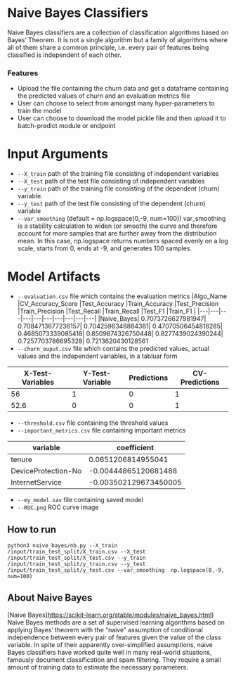 # Naive Bayes Classifiers
Naive Bayes classifiers are a collection of classification algorithms based on Bayes’ Theorem. It is not a single algorithm but a family of algorithms where all of them share a common principle, i.e. every pair of features being classified is independent of each other.
### Features
- Upload the file containing the churn data and get a dataframe containing the predicted values of churn and an evaluation metrics file
- User can choose to select from amongst many hyper-parameters to train the model
- User can choose to download the model pickle file and then upload it to batch-predict module or endpoint

# Input Arguments
- `--X_train` path of the training file consisting of independent variables
- `--X_test` path of the test file consisting of independent variables
- `--y_train` path of the training file consisting of the dependent (churn) variable.
- `--y_test` path of the test file consisting of the dependent (churn) variable
- `--var_smoothing` (default = np.logspace(0,-9, num=100)) var_smoothing is a stability calculation to widen (or smooth) the curve and therefore account for more samples that are further away from the distribution mean. In this case, np.logspace returns numbers spaced evenly on a log scale, starts from 0, ends at -9, and generates 100 samples.


# Model Artifacts

- `--evaluation.csv` file which contains the evaluation metrics 
    |Algo_Name 	|CV_Accuracy_Score 	|Test_Accuracy 	|Train_Accuracy 	|Test_Precision 	|Train_Precision 	|Test_Recall 	|Train_Recall 	|Test_F1 	|Train_F1 |
    |---|---|---|---|---|---|---|---|---|---|
    |Naive_Bayes|	0.7073726627981947|	0.7084713677236157|	0.7042596348884381|	0.47070506454816285|	0.4685073339085418|	0.8509874326750448|	0.8277439024390244|	0.7257703786695328|	0.7213620430128561
- `--churn_ouput.csv` file which contains the predicted values, actual values and the independent variables, in a tabluar form

|X-Test-Variables |Y-Test-Variable |Predictions |CV-Predictions | 
|---|---|---|---|
|56 |1 |0 |1 | 
|52.6 |0 |0 |1 |
- `--threshold.csv` file containing the threshold values
- `--important_metrics.csv` file containing important metrics

| variable          | coefficient          |
|-------------------|----------------------|
| tenure            | 0.0651206814955041  |
| DeviceProtection-No   | -0.00444865120681488   |
| InternetService | -0.003502129673450005|
- `--my_model.sav` file containing saved model
- `--ROC.png` ROC curve image 
## How to run
```
python3 naive_bayes/nb.py --X_train /input/train_test_split/X_train.csv --X_test /input/train_test_split/X_test.csv --y_train /input/train_test_split/y_train.csv --y_test /input/train_test_split/y_test.csv --var_smoothing  np.logspace(0,-9, num=100)
```

## About Naive Bayes
[Naive Bayes]https://scikit-learn.org/stable/modules/naive_bayes.html)
Naive Bayes methods are a set of supervised learning algorithms based on applying Bayes’ theorem with the “naive” assumption of conditional independence between every pair of features given the value of the class variable.
In spite of their apparently over-simplified assumptions, naive Bayes classifiers have worked quite well in many real-world situations, famously document classification and spam filtering. They require a small amount of training data to estimate the necessary parameters. 